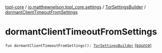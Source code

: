 [topl-core](../../index.md) / [io.matthewnelson.topl_core.settings](../index.md) / [TorSettingsBuilder](index.md) / [dormantClientTimeoutFromSettings](./dormant-client-timeout-from-settings.md)

# dormantClientTimeoutFromSettings

`fun dormantClientTimeoutFromSettings(): `[`TorSettingsBuilder`](index.md) [(source)](https://github.com/05nelsonm/TorOnionProxyLibrary-Android/blob/master/topl-core/src/main/java/io/matthewnelson/topl_core/settings/TorSettingsBuilder.kt#L348)